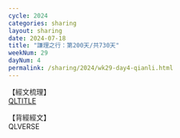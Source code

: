 ```yaml
---
cycle: 2024
categories: sharing
layout: sharing
date: 2024-07-18
title: "謙理之行：第200天/共730天"
weekNum: 29
dayNum: 4
permalink: /sharing/2024/wk29-day4-qianli.html
---
```

【經文梳理】  
[QLTITLE](QLLINK)

【背經經文】  
QLVERSE
